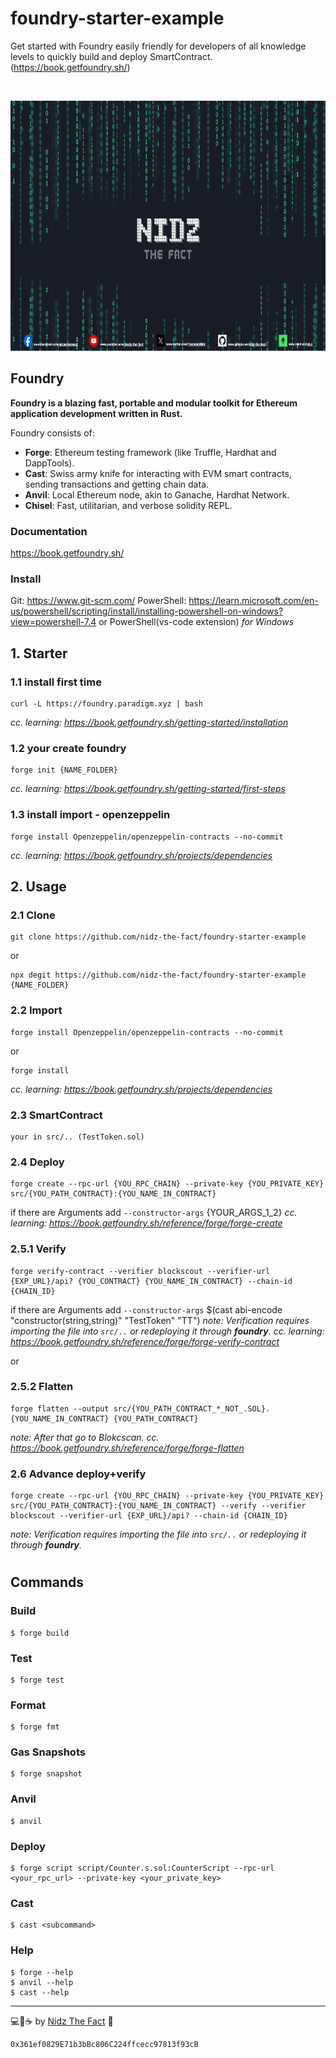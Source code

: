 # foundry-starter-example
Get started with Foundry easily friendly for developers of all knowledge levels to quickly build and deploy SmartContract. (https://book.getfoundry.sh/)

<br/>

<p align="center">
  <a href="https://linktr.ee/nid_z">
      <picture>
        <img alt="logo" src="https://github.com/nidz-the-fact/foundry-starter-example/blob/main/nidz-the-fact-cover.png" width="100%" height="400">
      </picture>
</a>
</p>

## Foundry

**Foundry is a blazing fast, portable and modular toolkit for Ethereum application development written in Rust.**

Foundry consists of:

-   **Forge**: Ethereum testing framework (like Truffle, Hardhat and DappTools).
-   **Cast**: Swiss army knife for interacting with EVM smart contracts, sending transactions and getting chain data.
-   **Anvil**: Local Ethereum node, akin to Ganache, Hardhat Network.
-   **Chisel**: Fast, utilitarian, and verbose solidity REPL.

### Documentation
https://book.getfoundry.sh/

### Install
Git: https://www.git-scm.com/
PowerShell: https://learn.microsoft.com/en-us/powershell/scripting/install/installing-powershell-on-windows?view=powershell-7.4
or PowerShell(vs-code extension)
*for Windows*

## 1. Starter

### 1.1 install first time

```shell
curl -L https://foundry.paradigm.xyz | bash
```
*cc. learning: https://book.getfoundry.sh/getting-started/installation*
### 1.2 your create foundry

```shell
forge init {NAME_FOLDER}
```
*cc. learning: https://book.getfoundry.sh/getting-started/first-steps*
### 1.3 install import - openzeppelin

```shell
forge install Openzeppelin/openzeppelin-contracts --no-commit
```
*cc. learning: https://book.getfoundry.sh/projects/dependencies*

## 2. Usage

### 2.1 Clone

```shell
git clone https://github.com/nidz-the-fact/foundry-starter-example
```
or
```shell
npx degit https://github.com/nidz-the-fact/foundry-starter-example {NAME_FOLDER}
```
### 2.2 Import

```shell
forge install Openzeppelin/openzeppelin-contracts --no-commit
```
or
```shell
forge install
```
*cc. learning: https://book.getfoundry.sh/projects/dependencies*
### 2.3 SmartContract 

```shell
your in src/.. (TestToken.sol)
```
### 2.4 Deploy

```shell
forge create --rpc-url {YOU_RPC_CHAIN} --private-key {YOU_PRIVATE_KEY} src/{YOU_PATH_CONTRACT}:{YOU_NAME_IN_CONTRACT}
```
if there are Arguments add `--constructor-args` {YOUR_ARGS_1_2}
*cc. learning: https://book.getfoundry.sh/reference/forge/forge-create*

### 2.5.1 Verify

```shell
forge verify-contract --verifier blockscout --verifier-url {EXP_URL}/api? {YOU_CONTRACT} {YOU_NAME_IN_CONTRACT} --chain-id {CHAIN_ID}
```
if there are Arguments add `--constructor-args` $(cast abi-encode "constructor(string,string)" "TestToken" "TT")
*note: Verification requires importing the file into `src/..` or redeploying it through **foundry**.*
*cc. learning: https://book.getfoundry.sh/reference/forge/forge-verify-contract*

or 
 ### 2.5.2 Flatten

```shell
forge flatten --output src/{YOU_PATH_CONTRACT_*_NOT_.SOL}.{YOU_NAME_IN_CONTRACT} {YOU_PATH_CONTRACT}
```
*note: After that go to Blokcscan.*
*cc. https://book.getfoundry.sh/reference/forge/forge-flatten*

### 2.6 Advance deploy+verify

```shell
forge create --rpc-url {YOU_RPC_CHAIN} --private-key {YOU_PRIVATE_KEY} src/{YOU_PATH_CONTRACT}:{YOU_NAME_IN_CONTRACT} --verify --verifier blockscout --verifier-url {EXP_URL}/api? --chain-id {CHAIN_ID}
```
*note: Verification requires importing the file into `src/..` or redeploying it through **foundry**.*

#

## Commands

### Build

```shell
$ forge build
```

### Test

```shell
$ forge test
```

### Format

```shell
$ forge fmt
```

### Gas Snapshots

```shell
$ forge snapshot
```

### Anvil

```shell
$ anvil
```

### Deploy

```shell
$ forge script script/Counter.s.sol:CounterScript --rpc-url <your_rpc_url> --private-key <your_private_key>
```

### Cast

```shell
$ cast <subcommand>
```

### Help

```shell
$ forge --help
$ anvil --help
$ cast --help
```

---

💻💖☕ by [Nidz The Fact](https://linktr.ee/nid_z) 🙏
```
0x361ef0829E71b3bBc806C224ffcecc97813f93cB
```
